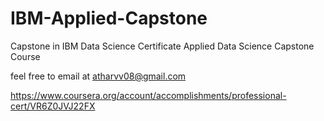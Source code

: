 # IBM-Applied-Capstone
Capstone in IBM Data Science Certificate Applied Data Science Capstone Course

feel free to email at atharvv08@gmail.com

https://www.coursera.org/account/accomplishments/professional-cert/VR6Z0JVJ22FX
